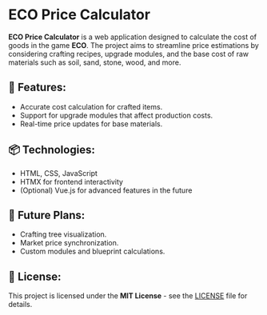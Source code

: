 # ECO Price Calculator

**ECO Price Calculator** is a web application designed to calculate the cost of goods in the game **ECO**. The project aims to streamline price estimations by considering crafting recipes, upgrade modules, and the base cost of raw materials such as soil, sand, stone, wood, and more.

## 🚀 Features:
- Accurate cost calculation for crafted items.
- Support for upgrade modules that affect production costs.
- Real-time price updates for base materials.

## 📦 Technologies:
- HTML, CSS, JavaScript
- HTMX for frontend interactivity
- (Optional) Vue.js for advanced features in the future

## 📌 Future Plans:
- Crafting tree visualization.
- Market price synchronization.
- Custom modules and blueprint calculations.

## 📝 License:
This project is licensed under the **MIT License** - see the [LICENSE](./LICENSE) file for details.